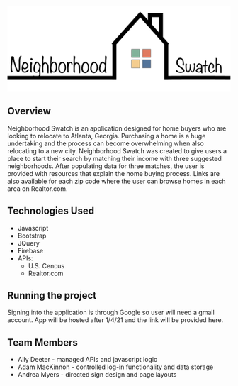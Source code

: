 ![Logo](public/images/logo_1_black.png)

## **Overview**
Neighborhood Swatch is an application designed for home buyers who are looking to relocate to Atlanta, Georgia. Purchasing a home is a huge undertaking and the process can become overwhelming when also relocating to a new city. Neighborhood Swatch was created to give users a place to start their search by matching their income with three suggested neighborhoods. After populating data for three matches, the user is provided with resources that explain the home buying process. Links are also available for each zip code where the user can browse homes in each area on Realtor.com. 

## **Technologies Used**
* Javascript 
* Bootstrap
* JQuery
* Firebase 
* APIs: 
    * U.S. Cencus 
    * Realtor.com 


## **Running the project**
Signing into the application is through Google so user will need a gmail account. App will be hosted after 1/4/21 and the link will be provided here. 


## **Team Members**

- Ally Deeter - managed APIs and javascript logic
- Adam MacKinnon - controlled log-in functionality and data storage
- Andrea Myers - directed sign design and page layouts 
